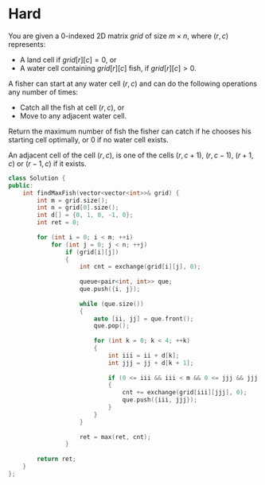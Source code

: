 # Hard

You are given a 0-indexed 2D matrix $grid$ of size $m \times n$, where $(r, c)$ represents:

- A land cell if $grid[r][c] = 0$, or
- A water cell containing $grid[r][c]$ fish, if $grid[r][c] > 0$.

A fisher can start at any water cell $(r, c)$ and can do the following operations any number of times:

- Catch all the fish at cell $(r, c)$, or
- Move to any adjacent water cell.

Return the maximum number of fish the fisher can catch if he chooses his starting cell optimally, or $0$ if no water cell exists.

An adjacent cell of the cell $(r, c)$, is one of the cells $(r, c + 1)$, $(r, c - 1)$, $(r + 1, c)$ or $(r - 1, c)$ if it exists.

```cpp
class Solution {
public:
    int findMaxFish(vector<vector<int>>& grid) {
        int m = grid.size();
        int n = grid[0].size();
        int d[] = {0, 1, 0, -1, 0};
        int ret = 0;
        
        for (int i = 0; i < m; ++i)
            for (int j = 0; j < n; ++j)
                if (grid[i][j])
                {
                    int cnt = exchange(grid[i][j], 0);
                    
                    queue<pair<int, int>> que;
                    que.push({i, j});
                    
                    while (que.size())
                    {
                        auto [ii, jj] = que.front();
                        que.pop();
                        
                        for (int k = 0; k < 4; ++k)
                        {
                            int iii = ii + d[k];
                            int jjj = jj + d[k + 1];
                            
                            if (0 <= iii && iii < m && 0 <= jjj && jjj < n && grid[iii][jjj])
                            {
                                cnt += exchange(grid[iii][jjj], 0);
                                que.push({iii, jjj});
                            }
                        }
                    }
                    
                    ret = max(ret, cnt);
                }
        
        return ret;
    }
};
```
